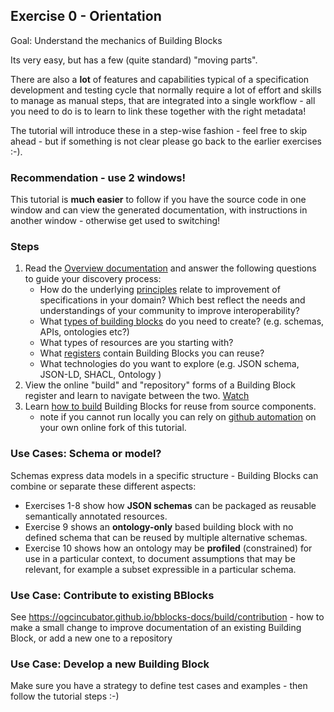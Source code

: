 ## Exercise 0 - Orientation

Goal: Understand the mechanics of Building Blocks

Its very easy, but has a few (quite standard) "moving parts".

There are also a **lot** of features and capabilities typical of a specification development and testing cycle that normally require a lot of effort and skills to manage as manual steps, that are integrated into a single workflow - all you need to do is to learn to link these together with the right metadata!

The tutorial will introduce these in a step-wise fashion - feel free to skip ahead - but if something is not clear please go back to the earlier exercises :-).

### **Recommendation - use 2 windows!**

This tutorial is **much easier** to follow if you have the source code in one window and can view the generated documentation, with instructions in another window - otherwise get used to switching!

### Steps
1. Read the [Overview documentation](https://ogcincubator.github.io/bblocks-docs) and answer the following questions to guide your discovery process:
    - How do the underlying [principles](https://ogcincubator.github.io/bblocks-docs/overview/principles) relate to improvement of specifications in your domain? Which best reflect the needs and understandings of your community to improve interoperability?
    - What [types of building blocks](https://ogcincubator.github.io/bblocks-docs/overview/types) do you need to create? (e.g. schemas, APIs, ontologies etc?)
    - What types of resources are you starting with?
    - What [registers](https://ogcincubator.github.io/bblocks-docs/overview/registers) contain Building Blocks you can reuse?
    - What technologies do you want to explore (e.g. JSON schema, JSON-LD, SHACL, Ontology )
1. View the online "build" and "repository" forms of a Building Block register and learn to navigate between the two.  [Watch]()
1. Learn [how to build](https://ogcincubator.github.io/bblocks-docs/build/local) Building Blocks for reuse from source components.
    - note if you cannot run locally you can rely on [github automation](https://ogcincubator.github.io/bblocks-docs/build/github) on your own online fork of this tutorial.

### Use Cases: Schema or model?

Schemas express data models in a specific structure - Building Blocks can combine or separate these different aspects:
- Exercises 1-8 show how **JSON schemas** can be packaged as reusable semantically annotated resources.
- Exercise 9 shows an **ontology-only** based building block with no defined schema that can be reused by multiple alternative schemas. 
- Exercise 10 shows how an ontology may be **profiled** (constrained) for use in a particular context, to document assumptions that may be relevant, for example a subset expressible in a particular schema.

### Use Case: Contribute to existing BBlocks

See https://ogcincubator.github.io/bblocks-docs/build/contribution - how to make a small change to improve documentation of an existing Building Block, or add a new one to a repository

### Use Case: Develop a new Building Block

Make sure you have a  strategy to define test cases and examples - then follow the tutorial steps :-)